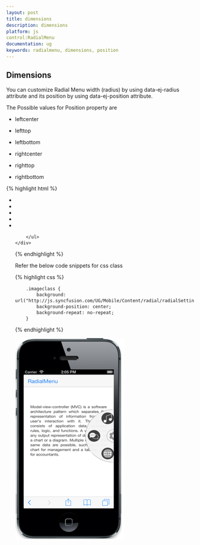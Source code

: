 ```yaml
---
layout: post
title: dimensions
description: dimensions
platform: js
control:RadialMenu
documentation: ug
keywords: radialmenu, dimensions, position
---
```


## Dimensions

You can customize Radial Menu width (radius) by using data-ej-radius attribute and its position by using data-ej-position attribute.

The Possible values for Position property are

* leftcenter

* lefttop

* leftbottom

* rightcenter   

* righttop

* rightbottom



{% highlight html %}

  <div id="radialmenu_sample" data-role="ejmradialmenu" data-ej-imageclass="imageclass" data-ej-radius="100" data-ej-position="rightcenter">
        <ul>
            <li data-ej-imageurl="http://js.syncfusion.com/UG/Mobile/Content/radial/ios7/light/social.png">
            </li>
            <li data-ej-imageurl="http://js.syncfusion.com/UG/Mobile/Content/radial/ios7/light/music.png">
            </li>
            <li data-ej-imageurl="http://js.syncfusion.com/UG/Mobile/Content/radial/ios7/light/direction.png">
            </li>
            <li data-ej-imageurl="http://js.syncfusion.com/UG/Mobile/Content/radial/ios7/light/message.png">
            </li>
            <li data-ej-imageurl="http://js.syncfusion.com/UG/Mobile/Content/radial/ios7/light/browser.png">
            </li>

        </ul>
    </div>



{% endhighlight %}

Refer the below code snippets for css class

{% highlight css %}

        .imageclass {
            background: url("http://js.syncfusion.com/UG/Mobile/Content/radial/radialSettings.png");
            background-position: center;
            background-repeat: no-repeat;
        }



{% endhighlight %}



![](dimensions_images\dimensions_img1.png)

